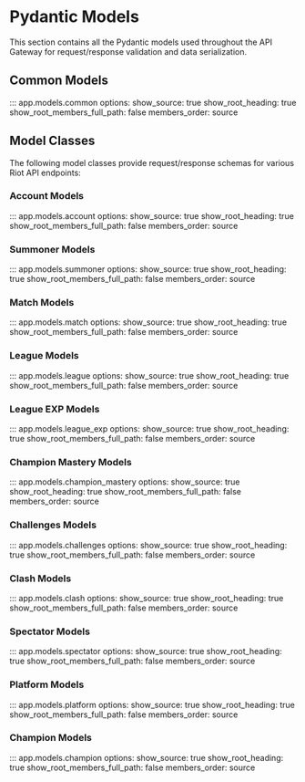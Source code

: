# Pydantic Models

This section contains all the Pydantic models used throughout the API Gateway for request/response validation and data serialization.

## Common Models

::: app.models.common
    options:
      show_source: true
      show_root_heading: true
      show_root_members_full_path: false
      members_order: source

## Model Classes

The following model classes provide request/response schemas for various Riot API endpoints:

### Account Models

::: app.models.account
    options:
      show_source: true
      show_root_heading: true
      show_root_members_full_path: false
      members_order: source

### Summoner Models

::: app.models.summoner
    options:
      show_source: true
      show_root_heading: true
      show_root_members_full_path: false
      members_order: source

### Match Models

::: app.models.match
    options:
      show_source: true
      show_root_heading: true
      show_root_members_full_path: false
      members_order: source

### League Models

::: app.models.league
    options:
      show_source: true
      show_root_heading: true
      show_root_members_full_path: false
      members_order: source

### League EXP Models

::: app.models.league_exp
    options:
      show_source: true
      show_root_heading: true
      show_root_members_full_path: false
      members_order: source

### Champion Mastery Models

::: app.models.champion_mastery
    options:
      show_source: true
      show_root_heading: true
      show_root_members_full_path: false
      members_order: source

### Challenges Models

::: app.models.challenges
    options:
      show_source: true
      show_root_heading: true
      show_root_members_full_path: false
      members_order: source

### Clash Models

::: app.models.clash
    options:
      show_source: true
      show_root_heading: true
      show_root_members_full_path: false
      members_order: source

### Spectator Models

::: app.models.spectator
    options:
      show_source: true
      show_root_heading: true
      show_root_members_full_path: false
      members_order: source

### Platform Models

::: app.models.platform
    options:
      show_source: true
      show_root_heading: true
      show_root_members_full_path: false
      members_order: source

### Champion Models

::: app.models.champion
    options:
      show_source: true
      show_root_heading: true
      show_root_members_full_path: false
      members_order: source
